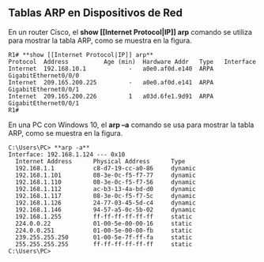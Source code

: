 ## Tablas ARP en Dispositivos de Red

En un router Cisco, el **show [[Internet Protocol|IP]] arp** comando se utiliza para mostrar la tabla ARP, como se muestra en la figura.

```
R1# **show [[Internet Protocol|IP]] arp** 
Protocol  Address          Age (min)  Hardware Addr   Type   Interface
Internet  192.168.10.1            -   a0e0.af0d.e140  ARPA   GigabitEthernet0/0/0
Internet  209.165.200.225         -   a0e0.af0d.e141  ARPA   GigabitEthernet0/0/1
Internet  209.165.200.226         1   a03d.6fe1.9d91  ARPA   GigabitEthernet0/0/1
R1#
```

En una PC con Windows 10, el **arp –a** comando se usa para mostrar la tabla ARP, como se muestra en la figura.

```
C:\Users\PC> **arp -a**
Interface: 192.168.1.124 --- 0x10
  Internet Address      Physical Address      Type
  192.168.1.1           c8-d7-19-cc-a0-86     dynamic
  192.168.1.101         08-3e-0c-f5-f7-77     dynamic
  192.168.1.110         08-3e-0c-f5-f7-56     dynamic
  192.168.1.112         ac-b3-13-4a-bd-d0     dynamic
  192.168.1.117         08-3e-0c-f5-f7-5c     dynamic
  192.168.1.126         24-77-03-45-5d-c4     dynamic
  192.168.1.146         94-57-a5-0c-5b-02     dynamic
  192.168.1.255         ff-ff-ff-ff-ff-ff     static
  224.0.0.22            01-00-5e-00-00-16     static
  224.0.0.251           01-00-5e-00-00-fb     static
  239.255.255.250       01-00-5e-7f-ff-fa     static
  255.255.255.255       ff-ff-ff-ff-ff-ff     static
C:\Users\PC>
```